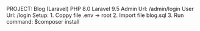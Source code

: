 PROJECT: Blog (Laravel)
PHP 8.0
Laravel 9.5
Admin Url: <domain>/admin/login
User Url: <domain>/login
Setup:
    1. Coppy file .env -> root
    2. Import file blog.sql
    3. Run command: $composer install
       
